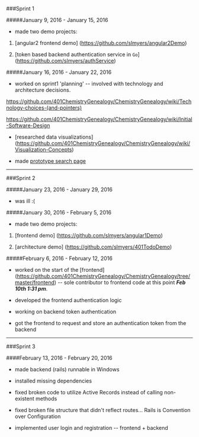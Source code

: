 ###Sprint 1

#####January 9, 2016 - January 15, 2016

* made two demo projects: 

1. [angular2 frontend demo] (https://github.com/slmyers/angular2Demo)  

2. [token based backend authentication service in `Go`] (https://github.com/slmyers/authService)
 

#####January 16, 2016 - January 22, 2016
* worked on sprint1 'planning' -- involved with technology and architecture decisions. 

https://github.com/401ChemistryGenealogy/ChemistryGenealogy/wiki/Technology-choices-(and-pointers) 

https://github.com/401ChemistryGenealogy/ChemistryGenealogy/wiki/Initial-Software-Design 

* [researched data visualizations] (https://github.com/401ChemistryGenealogy/ChemistryGenealogy/wiki/Visualization-Concepts)

* made [prototype search page](http://401chemistrygenealogy.github.io/)

---

###Sprint 2

#####January 23, 2016 - January 29, 2016
* was ill :( 

#####January 30, 2016 - February 5, 2016
* made two demo projects: 

1. [frontend demo] (https://github.com/slmyers/angular1Demo)

2. [architecture demo] (https://github.com/slmyers/401TodoDemo)

#####February 6, 2016 - February 12, 2016
* worked on the start of the [frontend]  (https://github.com/401ChemistryGenealogy/ChemistryGenealogy/tree/master/frontend) -- sole contributor to frontend code at this point ___Feb 10th 1:31 pm___.

* developed the frontend authentication logic 

* working on backend token authentication 

* got the frontend to request and store an authentication token from the backend 

---

###Sprint 3

####February 13, 2016 - February 20, 2016
* made backend (rails) runnable in Windows

* installed missing dependencies 

* fixed broken code to utilize Active Records instead of calling non-existent methods

* fixed broken file structure that didn't reflect routes... Rails is Convention over Configuration 

* implemented user login and registration -- frontend + backend
